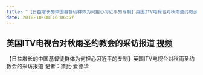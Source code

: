 ```yaml
---
title: "【日益增长的中国基督徒群体为何担心习近平的专制】英国ITV电视台对秋雨圣约教会的采访报道 "
date: 2018-10-08T16:06:57
---
```


## 英国ITV电视台对秋雨圣约教会的采访报道 [视频](https://www.youtube.com/watch?v=ngAaVZTAzvU)

【日益增长的中国基督徒群体为何担心习近平的专制】英国ITV电视台对秋雨圣约教会的采访报道 
  记者：黛比·爱德华